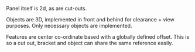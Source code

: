 Panel itself is 2d, as are cut-outs.

Objects are 3D, implemented in front and behind for clearance + view purposes.
Only necessary objects are implemented.

Features are center co-ordinate based with a globally defined offset. This is
so a cut out, bracket and object can share the same reference easily.
